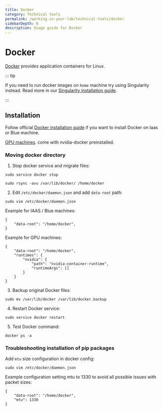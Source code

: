 ```yaml
---
title: Docker
category: Technical tools
permalink: /working-in-your-lab/technical-tools/docker
sidebarDepth: 0
description: Usage guide for Docker
---
```


# Docker

[Docker](https://docs.docker.com/engine/install/ubuntu/) provides application containers for Linux.

::: tip

If you need to run docker images on `home` machine try using Singularity instead. Read more in our [Singularity installation guide](/working-in-your-lab/technical-tools/singularity/).

:::

## Installation

Follow official [Docker installation guide](https://docs.docker.com/engine/install/ubuntu/) if you want to install Docker on Iaas or Blue machine.

[GPU machines](/working-in-your-lab/technical-tools/gpu/). come with nvidia-docker preinstalled.

### Moving docker directory

1. Stop docker service and migrate files:

```
sudo service docker stop

sudo rsync -avu /var/lib/docker/ /home/docker
```

2. Edit `/etc/docker/daemon.json` and add `data-root` path:

```
sudo vim /etc/docker/daemon.json
```

Example for IAAS / Blue machines:
```
{
    "data-root": "/home/docker",
}
```

Example for GPU machines:
```
{
    "data-root": "/home/docker",
    "runtimes": {
        "nvidia": {
            "path": "nvidia-container-runtime",
            "runtimeArgs": []
        }
    }
}
```

3. Backup original Docker files:

```
sudo mv /var/lib/docker /var/lib/docker.backup
```

4. Restart Docker service:

```
sudo service docker restart
```

5. Test Docker command:

```
docker ps -a
```

### Troubleshooting installation of pip packages

Add `mtu` size configuration in docker config:

```
sudo vim /etc/docker/daemon.json
```

Example configuration setting mtu to 1330 to avoid all possible issues with packet sizes:
```
{
    "data-root": "/home/docker",
    "mtu": 1330
}
```
